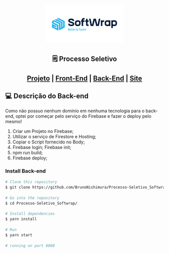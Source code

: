 <h1 align="center">
    <img alt="Softwrap" title="Softwrap" src="./frontend/public/img/logo.png" width="250px" />
</h1>

<h2 align="center"> 
	🗒️ Processo Seletivo
</h2>

<h2 align="center">
    
[Projeto](https://github.com/BrunoNishimura/Processo-Seletivo_Softwrap) |
[Front-End](https://github.com/BrunoNishimura/Processo-Seletivo_Softwrap/tree/main/frontend) | [Back-End](https://github.com/BrunoNishimura/Processo-Seletivo_Softwrap/tree/main/backend) | [Site](https://softwrap-backend.web.app/)
</h2>

## 💻 Descrição do Back-end

Como não possuo nenhum domínio em nenhuma tecnologia para o back-end, optei por começar pelo serviço do Firebase e fazer o deploy pelo mesmo! 

1. Criar um Projeto no Firebase;
2. Utilizar o serviço de Firestore e Hosting;
3. Copiar o Script fornecido no Body;  
4. Firebase login; Firebase init; 
5. npm run build;
6. Firebase deploy;

### Install Back-end

```bash
# Clone this repository
$ git clone https://github.com/BrunoNishimura/Processo-Seletivo_Softwrap.git

# Go into the repository
$ cd Processo-Seletivo_Softwrap/

# Install dependencies
$ yarn install

# Run
$ yarn start

# running on port 8080
```
